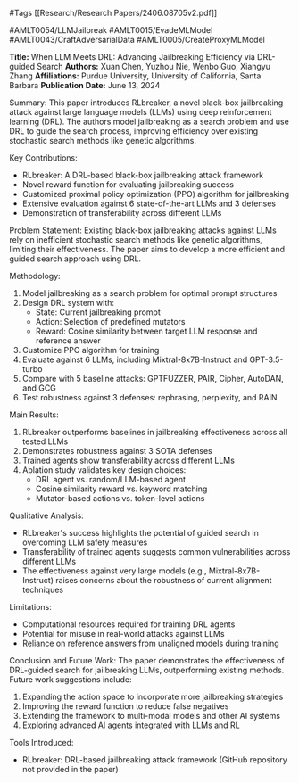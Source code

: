 #Tags
[[Research/Research Papers/2406.08705v2.pdf]]

#AMLT0054/LLMJailbreak
#AMLT0015/EvadeMLModel
#AMLT0043/CraftAdversarialData
#AMLT0005/CreateProxyMLModel

**Title:** When LLM Meets DRL: Advancing Jailbreaking Efficiency via DRL-guided Search
**Authors:** Xuan Chen, Yuzhou Nie, Wenbo Guo, Xiangyu Zhang
**Affiliations:** Purdue University, University of California, Santa Barbara
**Publication Date:** June 13, 2024

Summary:
This paper introduces RLbreaker, a novel black-box jailbreaking attack against large language models (LLMs) using deep reinforcement learning (DRL). The authors model jailbreaking as a search problem and use DRL to guide the search process, improving efficiency over existing stochastic search methods like genetic algorithms.

Key Contributions:
- RLbreaker: A DRL-based black-box jailbreaking attack framework
- Novel reward function for evaluating jailbreaking success
- Customized proximal policy optimization (PPO) algorithm for jailbreaking
- Extensive evaluation against 6 state-of-the-art LLMs and 3 defenses
- Demonstration of transferability across different LLMs

Problem Statement:
Existing black-box jailbreaking attacks against LLMs rely on inefficient stochastic search methods like genetic algorithms, limiting their effectiveness. The paper aims to develop a more efficient and guided search approach using DRL.

Methodology:
1. Model jailbreaking as a search problem for optimal prompt structures
2. Design DRL system with:
   - State: Current jailbreaking prompt
   - Action: Selection of predefined mutators
   - Reward: Cosine similarity between target LLM response and reference answer
3. Customize PPO algorithm for training
4. Evaluate against 6 LLMs, including Mixtral-8x7B-Instruct and GPT-3.5-turbo
5. Compare with 5 baseline attacks: GPTFUZZER, PAIR, Cipher, AutoDAN, and GCG
6. Test robustness against 3 defenses: rephrasing, perplexity, and RAIN

Main Results:
1. RLbreaker outperforms baselines in jailbreaking effectiveness across all tested LLMs
2. Demonstrates robustness against 3 SOTA defenses
3. Trained agents show transferability across different LLMs
4. Ablation study validates key design choices:
   - DRL agent vs. random/LLM-based agent
   - Cosine similarity reward vs. keyword matching
   - Mutator-based actions vs. token-level actions

Qualitative Analysis:
- RLbreaker's success highlights the potential of guided search in overcoming LLM safety measures
- Transferability of trained agents suggests common vulnerabilities across different LLMs
- The effectiveness against very large models (e.g., Mixtral-8x7B-Instruct) raises concerns about the robustness of current alignment techniques

Limitations:
- Computational resources required for training DRL agents
- Potential for misuse in real-world attacks against LLMs
- Reliance on reference answers from unaligned models during training

Conclusion and Future Work:
The paper demonstrates the effectiveness of DRL-guided search for jailbreaking LLMs, outperforming existing methods. Future work suggestions include:
1. Expanding the action space to incorporate more jailbreaking strategies
2. Improving the reward function to reduce false negatives
3. Extending the framework to multi-modal models and other AI systems
4. Exploring advanced AI agents integrated with LLMs and RL

Tools Introduced:
- RLbreaker: DRL-based jailbreaking attack framework (GitHub repository not provided in the paper)
